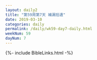 ```yaml
---
layout: daily2
title: "第59周第7天 補漏拾遺"
date: 2019-03-10
categories: daily
permalink: /daily/wk59-day7-daily.html
weekNum: 59
dayNum: 7
---
```


{%- include BibleLinks.html -%}
